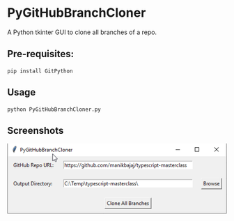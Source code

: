 # PyGitHubBranchCloner
A Python tkinter GUI to clone all branches of a repo.

## Pre-requisites:
```
pip install GitPython
```

## Usage
```
python PyGitHubBranchCloner.py
```

## Screenshots


<img src="PyGitHubBranchCloner.png">
